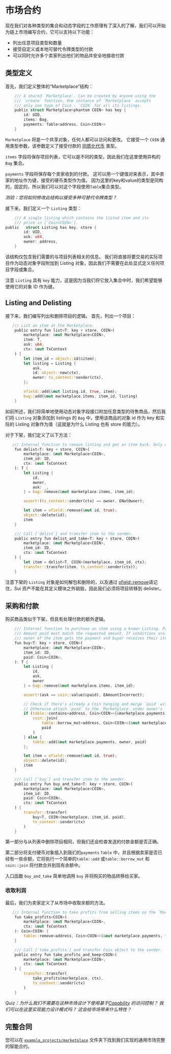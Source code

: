 # 市场合约

现在我们对各种类型的集合和动态字段的工作原理有了深入的了解，我们可以开始为链上市场编写合约，它可以支持以下功能：

- 列出任意项目类型和数量
- 接受自定义或本地可替代令牌类型的付款
- 可以同时允许多个卖家列出他们的物品并安全地接收付款

## 类型定义

首先，我们定义整体的“Marketplace”结构：

```rust
    /// A shared `Marketplace`. Can be created by anyone using the
    /// `create` function. One instance of `Marketplace` accepts
    /// only one type of Coin - `COIN` for all its listings.
    public struct Marketplace<phantom COIN> has key {
        id: UID,
        items: Bag,
        payments: Table<address, Coin<COIN>>
    }
```

`Marketplace` 将是一个共享对象，任何人都可以访问和更改。 它接受一个 `COIN` 通用类型参数，该参数定义了接受付款的 [同质化代币](../../unit-three/lessons/4_the_coin_resource_and_create_currency.md) 类型。

`items` 字段将保存项目列表，它可以是不同的类型，因此我们在这里使用异构的 `Bag` 集合。

`payments` 字段将保存每个卖家收到的付款。 这可以用一个键值对来表示，其中卖家的地址作为键，接受的硬币类型作为值。 因为这里的key和value的类型是同构的，固定的，所以我们可以对这个字段使用`Table`集合类型。

_测验：您将如何修改此结构以接受多种可替代令牌类型？_

接下来，我们定义一个 `Listing` 类型：

```rust
    /// A single listing which contains the listed item and its
    /// price in [`Coin<COIN>`].
public   struct Listing has key, store {
        id: UID,
        ask: u64,
        owner: address,
    }
```

该结构仅包含我们需要的与项目列表相关的信息。 我们将直接将要交易的实际项目作为动态对象字段附加到 Listing 对象，因此我们不需要在此处显式定义任何项目字段或集合。

注意 `Listing` 具有 `key` 能力，这是因为当我们将它放入集合中时，我们希望能够使用它的对象 ID 作为键。

## Listing and Delisting

接下来，我们编写列出和删除项目的逻辑。 首先，列出一个项目：

```rust
   /// List an item at the Marketplace.
    public entry fun list<T: key + store, COIN>(
        marketplace: &mut Marketplace<COIN>,
        item: T,
        ask: u64,
        ctx: &mut TxContext
    ) {
        let item_id = object::id(&item);
        let listing = Listing {
            ask,
            id: object::new(ctx),
            owner: tx_context::sender(ctx),
        };

        ofield::add(&mut listing.id, true, item);
        bag::add(&mut marketplace.items, item_id, listing)
    }
```

如前所述，我们将简单地使用动态对象字段接口附加任意类型的待售商品，然后我们将 `Listing` 对象添加到 listings 的 `Bag` 中，使用该商品的对象 id 作为 key 和实际的 Listing 对象作为值（这就是为什么 Listing 也有 store 的能力）。

对于下架，我们定义了以下方法：

```rust
   /// Internal function to remove listing and get an item back. Only owner can do that.
    fun delist<T: key + store, COIN>(
        marketplace: &mut Marketplace<COIN>,
        item_id: ID,
        ctx: &mut TxContext
    ): T {
        let Listing {
            id,
            owner,
            ask: _,
        } = bag::remove(&mut marketplace.items, item_id);

        assert!(tx_context::sender(ctx) == owner, ENotOwner);

        let item = ofield::remove(&mut id, true);
        object::delete(id);
        item
    }

    /// Call [`delist`] and transfer item to the sender.
    public entry fun delist_and_take<T: key + store, COIN>(
        marketplace: &mut Marketplace<COIN>,
        item_id: ID,
        ctx: &mut TxContext
    ) {
        let item = delist<T, COIN>(marketplace, item_id, ctx);
        transfer::transfer(item, tx_context::sender(ctx));
    }
```

注意下架的 `Listing` 对象是如何解包和删除的，以及通过  [ofield::remove](https://github.com/MystenLabs/sui/blob/e4c459ff522dc2077d3520f99b514e266935047a/crates/sui-framework/sources/dynamic_object_field.move#L67)请记住，Sui 资产不能在其定义模块之外销毁，因此我们必须将项目转移到 delister。

## 采购和付款

购买商品类似于下架，但具有处理付款的额外逻辑。

```rust
    /// Internal function to purchase an item using a known Listing. Payment is done in Coin<C>.
    /// Amount paid must match the requested amount. If conditions are met,
    /// owner of the item gets the payment and buyer receives their item.
    fun buy<T: key + store, COIN>(
        marketplace: &mut Marketplace<COIN>,
        item_id: ID,
        paid: Coin<COIN>,
    ): T {
        let Listing {
            id,
            ask,
            owner
        } = bag::remove(&mut marketplace.items, item_id);

        assert!(ask == coin::value(&paid), EAmountIncorrect);

        // Check if there's already a Coin hanging and merge `paid` with it.
        // Otherwise attach `paid` to the `Marketplace` under owner's `address`.
        if (table::contains<address, Coin<COIN>>(&marketplace.payments, owner)) {
            coin::join(
                table::borrow_mut<address, Coin<COIN>>(&mut marketplace.payments, owner),
                paid
            )
        } else {
            table::add(&mut marketplace.payments, owner, paid)
        };

        let item = ofield::remove(&mut id, true);
        object::delete(id);
        item
    }

    /// Call [`buy`] and transfer item to the sender.
    public entry fun buy_and_take<T: key + store, COIN>(
        marketplace: &mut Marketplace<COIN>,
        item_id: ID,
        paid: Coin<COIN>,
        ctx: &mut TxContext
    ) {
        transfer::transfer(
            buy<T, COIN>(marketplace, item_id, paid),
            tx_context::sender(ctx)
        )
    }

```

第一部分与从列表中删除项目相同，但我们还会检查发送的付款金额是否正确。

 第二部分将支付硬币对象插入到我们的`payments` `Table` 中，并且根据卖家是否已经有一些余额，它将执行一个简单的`table::add` 或`table::borrow_mut` 和 `coin::join` 将付款合并到现有余额中。

入口函数 `buy_and_take` 简单地调用 `buy` 并将购买的物品转移给买家。

### 收取利润

最后，我们为卖家定义了从市场中收取余额的方法。

```rust
   /// Internal function to take profits from selling items on the `Marketplace`.
    fun take_profits<COIN>(
        marketplace: &mut Marketplace<COIN>,
        ctx: &mut TxContext
    ): Coin<COIN> {
        table::remove<address, Coin<COIN>>(&mut marketplace.payments, tx_context::sender(ctx))
    }

    /// Call [`take_profits`] and transfer Coin object to the sender.
    public entry fun take_profits_and_keep<COIN>(
        marketplace: &mut Marketplace<COIN>,
        ctx: &mut TxContext
    ) {
        transfer::transfer(
            take_profits(marketplace, ctx),
            tx_context::sender(ctx)
        )
    }
```

_Quiz：为什么我们不需要在这种市场设计下使用基于[Capability](../../unit-two/lessons/6_capability_design_pattern.md) 的访问控制？ 我们可以在这里实现能力设计模式吗？ 这会给市场带来什么特性？_

## 完整合同

您可以在 [`example_projects/marketplace`](../example_projects/marketplace/sources/marketplace.move) 文件夹下找到我们实现的通用市场完整的智能合约。